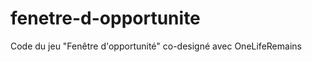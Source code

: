 fenetre-d-opportunite
=====================

Code du jeu "Fenêtre d'opportunité" co-designé avec OneLifeRemains

